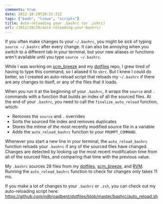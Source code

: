```yaml
---
comments: true
date: 2012-10-29T20:31:21Z
tags: ["bash", "linux", "scripts"]
title: Auto-reloading your .bashrc (or .zshrc)
url: /2012/10/29/auto-reloading-your-bashrc/
---
```


If you often make changes to your `~/.bashrc`, you might be sick of typing `source ~/.bashrc` after every change.
It can also be annoying when you switch to a different tab in your terminal, but your new aliases or functions aren't available until you type `source ~/.bashrc`.

While I was working on [scm_breeze](https://github.com/ndbroadbent/scm_breeze) and my [dotfiles](https://github.com/ndbroadbent/dotfiles) repo, I grew tired of having to type this command, so I aliased it to `sbrc`. But I knew I could do better, so I created an auto-reload script that reloads my `~/.bashrc` if there are any changes to itself, or any of the files that it loads.

When you run it at the beginning of your `.bashrc`, it wraps the `source` and `.` commands with a function that builds an index of all the sourced files. At the end of your `.bashrc`, you need to call the `finalize_auto_reload` function, which:

- Removes the `source` and `.` overrides
- Sorts the sourced file index and removes duplicates
- Stores the mtime of the most recently modified source file in a variable
- Adds the `auto_reload_bashrc` function to your `PROMPT_COMMAND`.

Whenever you start a new line in your terminal, the `auto_reload_bashrc` function reloads your `.bashrc` if any of the sourced files have changed. Changes are detected by looking up the most recent modification time from all of the sourced files, and comparing that time with the previous value.

My `.bashrc` sources 28 files from my [dotfiles](https://github.com/ndbroadbent/dotfiles), [scm_breeze](https://github.com/ndbroadbent/scm_breeze), and [RVM](https://rvm.io/). Running the `auto_reload_bashrc` function to check for changes only takes 11 ms.

If you make a lot of changes to your `.bashrc` or `.zsh`, you can check out my auto-reloading script here:
<a href="https://github.com/ndbroadbent/dotfiles/blob/master/bashrc/auto_reload.sh" target="_blank">https://github.com/ndbroadbent/dotfiles/blob/master/bashrc/auto_reload.sh</a>
